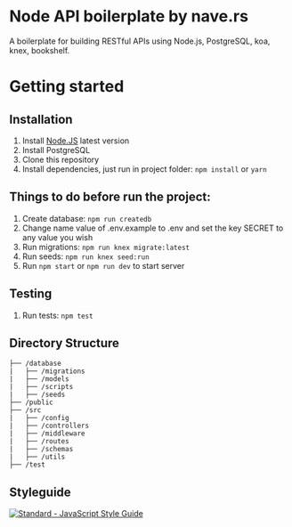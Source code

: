 # Node API boilerplate by nave.rs
A boilerplate for building RESTful APIs using Node.js, PostgreSQL, koa, knex, bookshelf. 

# Getting started

## Installation

1. Install [Node.JS](https://nodejs.org/en/download/package-manager/) latest version
2. Install PostgreSQL
2. Clone this repository
3. Install dependencies, just run in project folder: `npm install` or `yarn`

## Things to do before run the project:

1. Create database: `npm run createdb`
2. Change name value of .env.example to .env and set the key SECRET to any value you wish
3. Run migrations: `npm run knex migrate:latest`
4. Run seeds: `npm run knex seed:run`
5. Run `npm start` or `npm run dev` to start server

## Testing

1. Run tests: `npm test`

## Directory Structure

```
├── /database
|   ├── /migrations
|   ├── /models
|   ├── /scripts
|   ├── /seeds
├── /public
├── /src
|   ├── /config
|   ├── /controllers
|   ├── /middleware
|   ├── /routes
|   ├── /schemas
|   ├── /utils
├── /test
```

## Styleguide

[![Standard - JavaScript Style Guide](https://cdn.rawgit.com/feross/standard/master/badge.svg)](https://github.com/feross/standard)